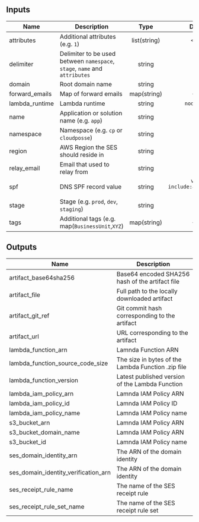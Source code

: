 ## Inputs

| Name | Description | Type | Default | Required |
|------|-------------|:----:|:-----:|:-----:|
| attributes | Additional attributes (e.g. `1`) | list(string) | `<list>` | no |
| delimiter | Delimiter to be used between `namespace`, `stage`, `name` and `attributes` | string | `-` | no |
| domain | Root domain name | string | - | yes |
| forward_emails | Map of forward emails | map(string) | `<map>` | no |
| lambda_runtime | Lambda runtime | string | `nodejs8.10` | no |
| name | Application or solution name (e.g. `app`) | string | `ses` | no |
| namespace | Namespace (e.g. `cp` or `cloudposse`) | string | `` | no |
| region | AWS Region the SES should reside in | string | - | yes |
| relay_email | Email that used to relay from | string | - | yes |
| spf | DNS SPF record value | string | `v=spf1 include:amazonses.com -all` | no |
| stage | Stage (e.g. `prod`, `dev`, `staging`) | string | `` | no |
| tags | Additional tags (e.g. map(`BusinessUnit`,`XYZ`) | map(string) | `<map>` | no |

## Outputs

| Name | Description |
|------|-------------|
| artifact_base64sha256 | Base64 encoded SHA256 hash of the artifact file |
| artifact_file | Full path to the locally downloaded artifact |
| artifact_git_ref | Git commit hash corresponding to the artifact |
| artifact_url | URL corresponding to the artifact |
| lambda_function_arn | Lamnda Function ARN |
| lambda_function_source_code_size | The size in bytes of the Lambda Function .zip file |
| lambda_function_version | Latest published version of the Lambda Function |
| lambda_iam_policy_arn | Lamnda IAM Policy ARN |
| lambda_iam_policy_id | Lamnda IAM Policy ID |
| lambda_iam_policy_name | Lamnda IAM Policy name |
| s3_bucket_arn | Lamnda IAM Policy ARN |
| s3_bucket_domain_name | Lamnda IAM Policy ARN |
| s3_bucket_id | Lamnda IAM Policy name |
| ses_domain_identity_arn | The ARN of the domain identity |
| ses_domain_identity_verification_arn | The ARN of the domain identity |
| ses_receipt_rule_name | The name of the SES receipt rule |
| ses_receipt_rule_set_name | The name of the SES receipt rule set |

